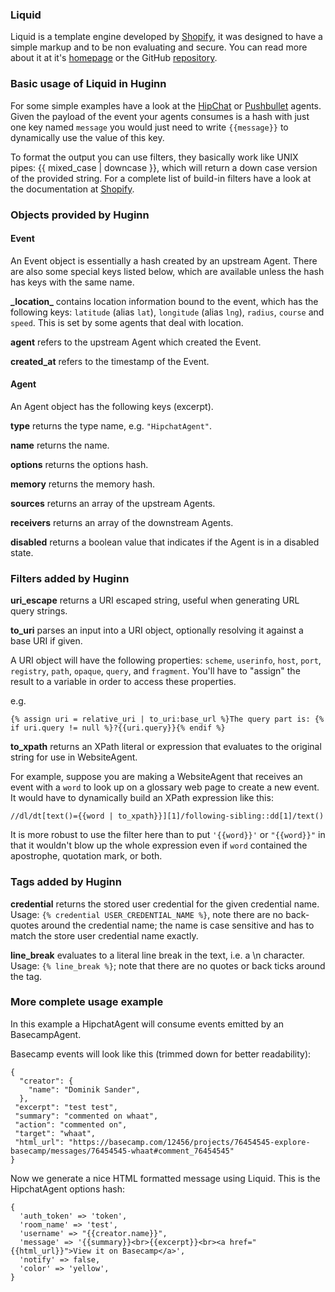 ### Liquid

Liquid is a template engine developed by [Shopify](http://shopify.com), it was designed to have a simple markup and to be non evaluating and secure. You can read more about it at it's [homepage](http://liquidmarkup.org/) or the GitHub [repository](https://github.com/Shopify/liquid/).

### Basic usage of Liquid in Huginn

For some simple examples have a look at the [HipChat](https://github.com/cantino/huginn/blob/07243cee345060316ff2b27530e20e38e72d7713/app/models/agents/hipchat_agent.rb) or [Pushbullet](https://github.com/cantino/huginn/blob/07243cee345060316ff2b27530e20e38e72d7713/app/models/agents/pushbullet_agent.rb) agents. Given the payload of the event your agents consumes is a hash with just one key named `message` you would just need to write `{{message}}` to dynamically use the value of this key.

To format the output you can use filters, they basically work like UNIX pipes: {{ mixed_case | downcase }}, which will return a down case version of the provided string.
For a complete list of build-in filters have a look at the documentation at [Shopify](http://docs.shopify.com/themes/liquid-basics/output).

### Objects provided by Huginn

#### Event

An Event object is essentially a hash created by an upstream Agent.  There are also some special keys listed below, which are available unless the hash has keys with the same name.

**\_location_** contains location information bound to the event, which has the following keys: `latitude` (alias `lat`), `longitude` (alias `lng`), `radius`, `course` and `speed`.  This is set by some agents that deal with location.

**agent** refers to the upstream Agent which created the Event.

**created_at** refers to the timestamp of the Event.

#### Agent

An Agent object has the following keys (excerpt).

**type** returns the type name, e.g. `"HipchatAgent"`.

**name** returns the name.

**options** returns the options hash.

**memory** returns the memory hash.

**sources** returns an array of the upstream Agents.

**receivers** returns an array of the downstream Agents.

**disabled** returns a boolean value that indicates if the Agent is in a disabled state.

### Filters added by Huginn

**uri_escape** returns a URI escaped string, useful when generating URL query strings.
<!-- Liquid 3 will have url_encode which is equivalent to this -->

**to_uri** parses an input into a URI object, optionally resolving it against a base URI if given.

A URI object will have the following properties: `scheme`, `userinfo`, `host`, `port`, `registry`, `path`, `opaque`, `query`, and `fragment`.  You'll have to "assign" the result to a variable in order to access these properties.

e.g.

    {% assign uri = relative_uri | to_uri:base_url %}The query part is: {% if uri.query != null %}?{{uri.query}}{% endif %}

**to_xpath** returns an XPath literal or expression that evaluates to the original string for use in WebsiteAgent.

For example, suppose you are making a WebsiteAgent that receives an event with a `word` to look up on a glossary web page to create a new event.
It would have to dynamically build an XPath expression like this:

    //dl/dt[text()={{word | to_xpath}}][1]/following-sibling::dd[1]/text()

It is more robust to use the filter here than to put `'{{word}}'` or `"{{word}}"` in that it wouldn't blow up the whole expression even if `word` contained the apostrophe, quotation mark, or both.

### Tags added by Huginn

**credential** returns the stored user credential for the given credential name. Usage: `{% credential USER_CREDENTIAL_NAME %}`, note there are no back-quotes around the credential name; the name is case sensitive and has to match the store user credential name exactly.

**line_break** evaluates to a literal line break in the text, i.e. a \n character.  Usage: `{% line_break %}`; note that there are no quotes or back ticks around the tag.

### More complete usage example

In this example a HipchatAgent will consume events emitted by an BasecampAgent.

Basecamp events will look like this (trimmed down for better readability):
```
{
  "creator": {
    "name": "Dominik Sander",
  },
 "excerpt": "test test",
 "summary": "commented on whaat",
 "action": "commented on",
 "target": "whaat",
 "html_url": "https://basecamp.com/12456/projects/76454545-explore-basecamp/messages/76454545-whaat#comment_76454545"
}
```
Now we generate a nice HTML formatted message using Liquid. This is the HipchatAgent options hash:
```
{
  'auth_token' => 'token',
  'room_name' => 'test',
  'username' => "{{creator.name}}",
  'message' => '{{summary}}<br>{{excerpt}}<br><a href="{{html_url}}">View it on Basecamp</a>',
  'notify' => false,
  'color' => 'yellow',
}
```
